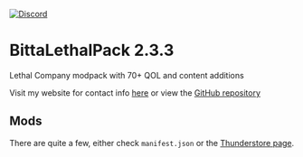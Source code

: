 [![Discord](https://img.shields.io/badge/Discord-%235865F2.svg?style=for-the-badge&logo=discord&logoColor=white)](https://discord.com/users/328388680437727232)
# BittaLethalPack 2.3.3
Lethal Company modpack with 70+ QOL and content additions

Visit my website for contact info [here](https://jatc251.com) or view the [GitHub repository](https://github.com/Jatc252/BittaLethalPack)

## Mods
There are quite a few, either check `manifest.json` or the [Thunderstore page](https://thunderstore.io/c/lethal-company/p/jatc251/BittaLethalPack/).
